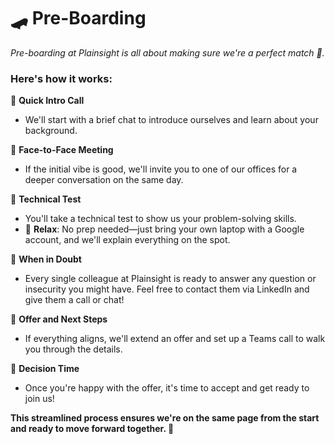 # 🛹 Pre-Boarding 

_Pre-boarding at Plainsight is all about making sure we're a perfect match 🤝._

### Here's how it works:

🚀 **Quick Intro Call**  
  - We'll start with a brief chat to introduce ourselves and learn about your background.

🚀 **Face-to-Face Meeting**  
  - If the initial vibe is good, we'll invite you to one of our offices for a deeper conversation on the same day.

🚀 **Technical Test**  
  - You'll take a technical test to show us your problem-solving skills.
  - 🧘 **Relax**: No prep needed—just bring your own laptop with a Google account, and we'll explain everything on the spot.

🚀 **When in Doubt**  
  - Every single colleague at Plainsight is ready to answer any question or insecurity you might have. Feel free to contact them via LinkedIn and give them a call or chat!

🚀 **Offer and Next Steps**  
  - If everything aligns, we'll extend an offer and set up a Teams call to walk you through the details.

🚀 **Decision Time**  
  - Once you're happy with the offer, it's time to accept and get ready to join us!

**This streamlined process ensures we're on the same page from the start and ready to move forward together. 🙌**
